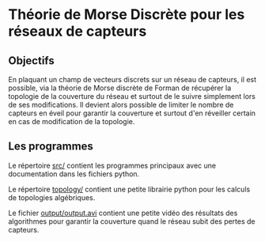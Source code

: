 # Théorie de Morse Discrète pour les réseaux de capteurs

## Objectifs

En plaquant un champ de vecteurs discrets sur un réseau de
capteurs, il est possible, via la théorie de Morse discrète
de Forman de récupérer la topologie de la couverture du
réseau et surtout de le suivre simplement lors de ses
modifications. Il devient alors possible de limiter le
nombre de capteurs en éveil pour garantir la couverture et
surtout d'en réveiller certain en cas de modification de la
topologie.

## Les programmes

Le répertoire [src/](./src/) contient les programmes
principaux avec une documentation dans les fichiers python.

Le répertoire [topology/](./topology/) contient une petite
librairie python pour les calculs de topologies algébriques.

Le fichier [output/output.avi](./output/output.avi) contient
une petite vidéo des résultats des algorithmes pour garantir
la couverture quand le réseau subit des pertes de capteurs.
